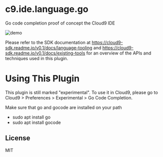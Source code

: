 # c9.ide.language.go

Go code completion proof of concept the Cloud9 IDE

![demo](image.gif)

Please refer to the SDK documentation at
https://cloud9-sdk.readme.io/v0.1/docs/language-tooling and
https://cloud9-sdk.readme.io/v0.1/docs/existing-tools
for an overview of the APIs and techniques used in this plugin.

# Using This Plugin

This plugin is still marked "experimental". To use it in Cloud9,
please go to Cloud9 > Preferences > Experimental > Go Code Completion.

Make sure that go and gocode are installed on your path
- sudo apt install go
- sudo apt install gocode

## License

MIT

